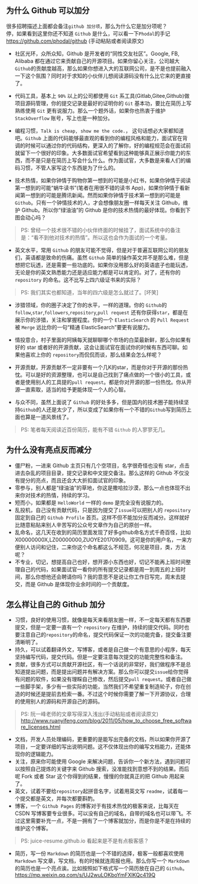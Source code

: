 ## 为什么 Github 可以加分
很多招聘描述上面都会备注`github 加分项`，那么为什么它是加分项呢？  
停，如果看到这里你还不知道 `Github` 是什么，可以看一下`Phodal`的手记  
https://github.com/phodal/github (手动粘贴或者阅读原文)

- 社区光环，众所众知，Github 是开发者的“同性交友社区”。Google, FB, Alibaba 都在通过它来贡献自己的开源项目。如果你留心关注，公司越大 `Github`的贡献度越高，那么如果你想进入大的互联网公司，是不是也提前融入一下这个氛围？同时对于求知的小伙伴儿想阅读源码没有什么比它来的更直接了。

- 代码工具，基本上 `90%` 以上的公司都使用 `Git` 系工具(Gitlab,Gitee,Github)做项目源码管理，你的提交记录是最好的证明你的 `Git` 基本功，要比在简历上写熟练使用 `Git` 更有说服力。那么一个题外话，如果你也热衷于维护 `StackOverflow` 账号，写上也是一种加分。  
 
- 编程习惯，`Talk is cheap, show me the code.`， 这句话想必大家都知道吧。`Github` 上面的代码能够最直观的看到你的编程风格和能力，面试官在背调的时候可以通过你的代码结构，更深入的了解你，好的编程规范会在面试前就留下一个很好的印象。大多数面试官希望看到这种能够真正展示你能力的东西，而不是只是在简历上写会什么什么。作为面试官，大多数是来看人们的编码习惯，不管人家写这个东西是为了什么的。 

- 技术热情，如果你钟情于购物你第一想到的可能是小红书，如果你钟情于阅读第一想到的可能“蜗牛读书”(笔者在用很不错的读书 App)，如果你钟情于看新闻第一想到的可能是腾讯新闻。然而如果你钟情于技术第一想到的可能是 `Github`。只有一个钟情技术的人，才会想像朋友圈一样每天关注 Github，维护 Github。所以你“绿油油”的 Github 是你的技术热情的最好体现。你看到下图会动心吗？  

> PS: 曾经一个技术很不错的小伙伴终面的时候挂了，面试系统中的备注是：“看不到他对技术的热情”。所以这也会作为面试的一个考量。    

- 英文水平，常用 `Github` 的朋友可能不觉得，但是对于普遍互联网公司的朋友们，英语都是致命的伤痛。虽然 `Github` 简单的操作英文并不是那么难，但是想把它玩透，还是需要一些功底的。如果你没用那么好的英语底子也能玩透，无论是你的英文熟悉能力还是适应能力都是可以肯定的。对了，还有你的 `repository` 的命名。这不比写上四六级证书来的实际？
> PS: 我们其实也都知道，当年的四六级是怎么就过了。[坏笑]  

- 涉猎领域，你的圈子决定了你的水平，一样的道理。你的 `Github`的 `follow`,`star`,`followers`,`repository`,`pull request` 还有你获得`star`，都是在展示你的涉猎，关注和掌握程度。你的一个 `ElasticSearch` 的 `Pull Request` 被 `Merge` 远比你的一句“精通 ElasticSearch”要更有说服力。

- 情投意合，村子里面的阿姨每天就聊聊哪个市场的白菜最新鲜，那么你如果有好的 star 或者好的开源贡献，这会让面试官在面试你的时候有东西可聊。如果他喜欢上你的 `repository`而侃侃而谈，那么结果会怎么样呢？
- 开源贡献，开源贡献不一定非要有一个几K的star，而是你对于开源的那份热忱。可以是好的资源整理，也可以是自己找到了痛点做的一个很小的工具，或者是使用别人的工具提的`pull request`。都是你对开源的那一份热忱。你从开源一直索取，适当的给予更能体现一个人的心智。
- 与众不同，虽然上面说了 `Github` 的好处多多，但是国内的技术圈子能持续坚持`Github`的人还是太少了，所以变成了如果你有一个不错的`Github`写到简历上面也算是一道风景线了。
> PS: 笔者每天阅读近百份简历，能有不错 `Github` 的人寥寥无几。

## 为什么没有亮点反而减分
- 僵尸粉，一进来 Github 主页只有几个空项目，名字很奇怪也没有 star，点击进去杂乱的项目目录，提交记录和中文提交备注。那么这样的 Github 不仅没有提分的亮点，而且还会大大折扣面试官的印象。
- 零参与，别人都是“绿油油”的草地，你这是撒哈拉沙漠，那么一点也体现不出来你对技术的热情，持续的学习。
- 短而小，如果都是 `HelloWorld` 一样的 `demo` 是完全没有说服力的。
- 乱投机，自己没有贡献代码，只是因为提交了`issue`可以把别人的 `repository` 固定到自己的 `Github Profile` 首页。这样不但不能加分反而减分。这样就好比随意粘贴来别人辛苦写的公众号文章作为自己的原创一样。
- 乱命名，这几天在收到的简历里面发现了好多github命名方式千奇百怪，比如 X00000000X,LZ00000000,ZUOYE20170909。这可是你的用户名，一来方便别人访问和记住，二来你这个命名都这么不规范，何况是项目，类，方法呢？
- 不专业，切记，想提高自己也好，想开源小东西也好，切记不能再上班时间整理自己的代码，如果面试官一看你的所有提交记录都是周一到周五的上班时间，那么你想他还会聘请你吗？我的意思不是说让你工作日写完，周末去提交，而是 Github 是体现你业余时间的一个贡献度。

## 怎么样让自己的 Github 加分
- 习惯，良好的使用习惯，就像是每天来看朋友圈一样，不一定每天都有东西要提交，但是一定要一直有一个 `repository` 在维护，持续的提交代码。同时也要注意自己的`repository`的命名，提交代码保证一次的功能完备，提交备注要清晰明了。
- 持久，可以试着翻译外文，写博客，或者是自己做一个有意思的小程序，每天坚持编写代码，提交代码。但是一定要注意每次提交的功能完整性和备注。
- 贡献，很多方式可以贡献开源社区，有一个话说的非常好，我们做程序不是总知道提出问题，而是提出问题并有解决方案。那么你可以提交`issue`给你觉得有问题的软件，如果没有理睬自己修改，然后提交`pull request`。或者自己做一些脚手架，多少有一些实际的功能，当然我们不希望重复制造轮子，你在创造的时候还是提前去检索一番。不过这个时候你需要了解一下开源协议，合理的使用别人的源码和开源自己的源码。
> PS: 阮一峰老师的文章写得深入浅出(手动粘贴或者阅读原文) 
http://www.ruanyifeng.com/blog/2011/05/how_to_choose_free_software_licenses.html
- 文档，开发人员处理编码，更重要的是能写出完备的文档，所以如果你开源了项目，一定要详细的写出说明问题。这不仅体现出你的编写文档能力，还能体现你的逻辑能力。
- 关注，原来你可能使用 Google 来解决问题，告诉你一个新方法，遇到问题可以按照自己提炼的关键字来 Github 搜索，没准能找到意想不到的结果。而后呢 Fork 或者 Star 这个你得到的结果，慢慢的你就真正的把 Github 用起来了。
- 英文，试着不要给`repository`起拼音名字，试着用英文写 `readme`，试着每一个提交都是英文，并每次都要斟酌。
- 博客，一个 `Github Pages` 的博客对于有技术热忱的极客来说，比每天在 CSDN 写博客要专业很多。可以没有自己的域名，自带的域名也可以带飞。不过这里需要补充一点，不是一拥有了一个博客就加分，而是你是不是在持续的维护这个博客。
> PS:  juice-resume.github.io  看起来是不是有点极客感？

- 简历，写一份 `Markdown` 的简历也是一个不错的选择，极客一般都喜欢使用 `Markdown` 写文章，写文档，有的时候就连周报也用。那么你写一个 `Markdown` 的简历也是一个亮点诶。比如按照如下格式写一个简历放在自己的 `Github`。  
https://mp.weixin.qq.com/s/UJ2wuLOKboYmFXlKQc419Q
